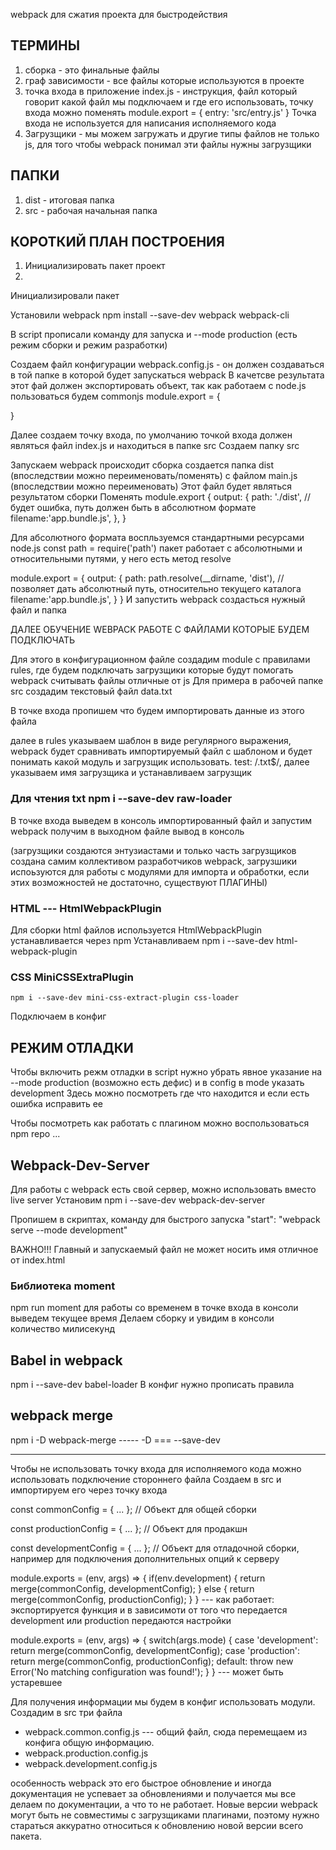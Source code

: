 webpack для сжатия проекта для быстродействия

## ТЕРМИНЫ
1. сборка - это финальные файлы
2. граф зависимости - все файлы которые используются в проекте
3. точка входа в приложение index.js - инструкция, файл который говорит какой файл мы подключаем и где его использовать, точку входа можно поменять
    module.export = {
        entry: 'src/entry.js'
    }
    Точка входа не используется для написания исполняемого кода
4. Загрузщики - мы можем загружать и другие типы файлов не только js, для того чтобы webpack понимал эти файлы нужны загрузщики


## ПАПКИ
1. dist - итоговая папка
2. src - рабочая начальная папка

## КОРОТКИЙ ПЛАН ПОСТРОЕНИЯ
1. Инициализировать пакет проект
2. 


Инициализировали пакет 

Установили webpack 
npm install --save-dev webpack webpack-cli

В script прописали команду для запуска и --mode production (есть режим сборки и режим разработки)

Создаем файл конфигурации webpack.config.js - он должен создаваться в той папке в которой будет запускаться webpack
В качетсве результата этот фай должен экспортировать объект, так как работаем с node.js пользоваться будем commonjs
module.export = {
    
} 

Далее создаем точку входа, по умолчанию точкой входа должен являться файл index.js и находиться в папке src
Создаем папку src

Запускаем webpack происходит сборка создается папка dist (впоследствии можно переименовать/поменять) с файлом main.js (впоследствии можно переименовать)
Этот файл будет являться результатом сборки
Поменять 
module.export {
    output: { 
        path: './dist',  // будет ошибка, путь должен быть в абсолютном формате
        filename:'app.bundle.js',
    },
}

Для абсолютного формата воспльзуемся стандартными ресурсами node.js
const path = require('path') пакет работает с абсолютными и относительными путями, у него есть метод resolve

module.export = {
    output: {
        path: path.resolve(__dirname, 'dist'),  // позволяет дать абсолютный путь, относительно текущего каталога
        filename:'app.bundle.js',
    }
}
И запустить webpack создасться нужный файл и папка




ДАЛЕЕ ОБУЧЕНИЕ WEBPACK РАБОТЕ С ФАЙЛАМИ КОТОРЫЕ БУДЕМ ПОДКЛЮЧАТЬ

Для этого в конфигурационном файле создадим module с правилами rules, где будем подключать загрузщики которые будут помогать webpack считывать файлы отличные от js
Для примера в рабочей папке src создадим текстовый файл data.txt

В точке входа пропишем что будем импортировать данные из этого файла

далее в rules указываем шаблон в виде регулярного выражения, webpack будет сравнивать импортируемый файл с шаблоном и будет понимать какой модуль и загрузщик использовать. test: /\.txt$/, далее указываем имя загрузщика и устанавливаем загрузщик

 ### Для чтения txt npm i --save-dev raw-loader

В точке входа выведем в консоль импортированный файл и запустим webpack получим в выходном файле вывод в консоль

(загрузщики создаются энтузиастами и только часть загрузщиков создана самим коллективом разработчиков webpack, загрузшики испоьзуются для работы с модулями для импорта и обработки, если этих возможностей не достаточно, существуют ПЛАГИНЫ)


### HTML --- HtmlWebpackPlugin
Для сборки html файлов используется HtmlWebpackPlugin устанавливается через npm
Устанавливаем npm i --save-dev html-webpack-plugin


### CSS MiniCSSExtraPlugin
    npm i --save-dev mini-css-extract-plugin css-loader


Подключаем в конфиг


## РЕЖИМ ОТЛАДКИ

Чтобы включить режм отладки в script нужно убрать явное указание на --mode production (возможно есть дефис) и в config в mode указать development
Здесь можно посмотреть где что находится и если есть ошибка исправить ее


Чтобы посмотреть как работать с плагином можно воспользоваться npm repo ...



## Webpack-Dev-Server
Для работы c webpack есть свой сервер, можно использовать вместо live server
Установим
npm i --save-dev webpack-dev-server

Пропишем в скриптах, команду для быстрого запуска
"start": "webpack serve --mode development"

ВАЖНО!!! Главный и запускаемый файл не может носить имя отличное от index.html


### Библиотека moment
npm run moment для работы со временем
в точке входа в консоли выведем текущее время
Делаем сборку и увидим в консоли количество милисекунд


## Babel in webpack
npm i --save-dev babel-loader
В конфиг нужно прописать правила

## webpack merge
npm i -D webpack-merge    -----    -D === --save-dev


________________

Чтобы не использовать точку входа для исполняемого кода можно использовать подключение стороннего файла
Создаем в src и импортируем его через точку входа

const commonConfig = { ... };    // Объект для общей сборки

const productionConfig = { ... }; // Объект для продакшн

const developmentConfig = { ... }; // Объект для отладочной сборки, например для подключения дополнительных опций к серверу

module.exports = (env, args) => { 
    if(env.development) {
        return merge(commonConfig, developmentConfig);
    }
    else {
        return merge(commonConfig, productionConfig);
    }
} --- как работает: экспортируется функция и в зависимоти от того что передается development или production передаются настройки

module.exports = (env, args) => { 
  switch(args.mode) {
    case 'development':
      return merge(commonConfig, developmentConfig);
    case 'production':
      return merge(commonConfig, productionConfig);
    default:
      throw new Error('No matching configuration was found!');
  }
}  --- может быть устаревшее

Для получения информации мы будем в конфиг использовать модули.
Создадим в src три файла
  - webpack.common.config.js  ---  общий файл, сюда перемещаем из конфига общую информацию. 
  - webpack.production.config.js
  - webpack.development.config.js


особенность webpack это его быстрое обновление и иногда документация не успевает за обновлениями и получается мы все делаем по документации, а что то не работает. Новые версии webpack могут быть не совместимы с загрузщиками плагинами, поэтому нужно стараться аккуратно относиться к обновлению новой версии всего пакета.